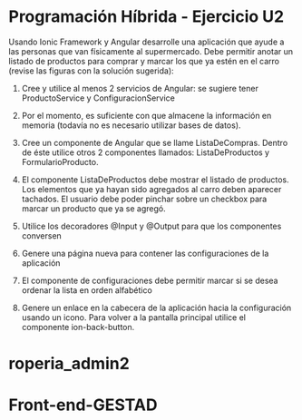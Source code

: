 # Programación Híbrida - Ejercicio U2

Usando Ionic Framework y Angular desarrolle una aplicación que ayude a las personas que van físicamente al supermercado. Debe permitir anotar un listado de productos para comprar y marcar los que ya estén en el carro (revise las figuras con la solución sugerida):

1.	Cree y utilice al menos 2 servicios de Angular: se sugiere tener ProductoService y ConfiguracionService

2.	Por el momento, es suficiente con que almacene la información en memoria (todavía no es necesario utilizar bases de datos).

3.	Cree un componente de Angular que se llame ListaDeCompras. Dentro de éste utilice otros 2 componentes llamados: ListaDeProductos y FormularioProducto.

4.	El componente ListaDeProductos debe mostrar el listado de productos. Los elementos que ya hayan sido agregados al carro deben aparecer tachados. El usuario debe poder pinchar sobre un checkbox para marcar un producto que ya se agregó.

5.	Utilice los decoradores @Input y @Output para que los componentes conversen

6.	Genere una página nueva para contener las configuraciones de la aplicación

7.	El componente de configuraciones debe permitir marcar si se desea ordenar la lista en orden alfabético

8.	Genere un enlace en la cabecera de la aplicación hacia la configuración usando un icono. Para volver a la pantalla principal utilice el componente ion-back-button.
# roperia_admin2
# Front-end-GESTAD
